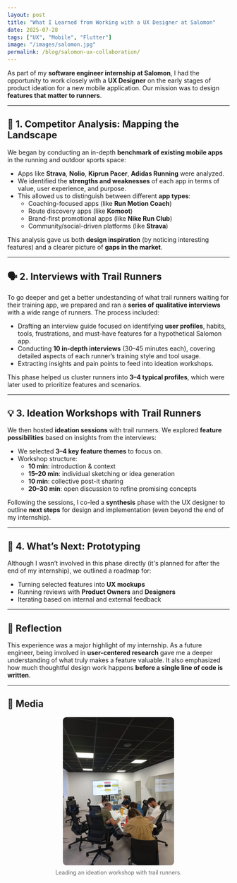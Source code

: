 ```yaml
---
layout: post
title: "What I Learned from Working with a UX Designer at Salomon"
date: 2025-07-28
tags: ["UX", "Mobile", "Flutter"]
image: "/images/salomon.jpg"
permalink: /blog/salomon-ux-collaboration/
---
```


<!-- ## 🧭 From Tech to Insight: A UX-Led Approach -->

As part of my **software engineer internship at Salomon**, I had the opportunity to work closely with a **UX Designer** on the early stages of product ideation for a new mobile application. 
Our mission was to design **features that matter to runners**.

---

## 📱 1. Competitor Analysis: Mapping the Landscape

We began by conducting an in-depth **benchmark of existing mobile apps** in the running and outdoor sports space:

- Apps like **Strava**, **Nolio**, **Kiprun Pacer**, **Adidas Running** were analyzed.
- We identified the **strengths and weaknesses** of each app in terms of value, user experience, and purpose.
- This allowed us to distinguish between different **app types**:
  - Coaching-focused apps (like **Run Motion Coach**)
  - Route discovery apps (like **Komoot**)
  - Brand-first promotional apps (like **Nike Run Club**)
  - Community/social-driven platforms (like **Strava**)

This analysis gave us both **design inspiration** (by noticing interesting features) and a clearer picture of **gaps in the market**.

---

## 🗣️ 2. Interviews with Trail Runners

To go deeper and get a better undestanding of what trail runners waiting for their training app, we prepared and ran a **series of qualitative interviews** with a wide range of runners. The process included:

- Drafting an interview guide focused on identifying **user profiles**, habits, tools, frustrations, and must-have features for a hypothetical Salomon app.
- Conducting **10 in-depth interviews** (30–45 minutes each), covering detailed aspects of each runner’s training style and tool usage.
- Extracting insights and pain points to feed into ideation workshops.

This phase helped us cluster runners into **3–4 typical profiles**, which were later used to prioritize features and scenarios.

---

## 💡 3. Ideation Workshops with Trail Runners

We then hosted **ideation sessions** with trail runners. We explored **feature possibilities** based on insights from the interviews:

- We selected **3–4 key feature themes** to focus on.
- Workshop structure:
  - **10 min**: introduction & context
  - **15–20 min**: individual sketching or idea generation
  - **10 min**: collective post-it sharing
  - **20–30 min**: open discussion to refine promising concepts

Following the sessions, I co-led a **synthesis** phase with the UX designer to outline **next steps** for design and implementation (even beyond the end of my internship).

---

## 🎨 4. What’s Next: Prototyping  

Although I wasn’t involved in this phase directly (it's planned for after the end of my internship), we outlined a roadmap for:

- Turning selected features into **UX mockups**
- Running reviews with **Product Owners** and **Designers**
- Iterating based on internal and external feedback

---

## 🚀 Reflection

This experience was a major highlight of my internship. As a future engineer, being involved in **user-centered research** gave me a deeper understanding of what truly makes a feature valuable. It also emphasized how much thoughtful design work happens **before a single line of code is written**.

---

## 📸 Media

<figure style="text-align: center; max-width: 600px; margin: auto;">
  <img src="/images/workshop_salomon.jpg" alt="UX Workshop at Salomon" style="width: 50%; border-radius: 8px;">
  <figcaption style="font-size: 0.9em; color: #666; margin-top: 0.5em;">
    Leading an ideation workshop with trail runners.
  </figcaption>
</figure>
